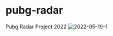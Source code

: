 # pubg-radar
Pubg Radar Project 2022
![2022-05-19-1]([https://prj.j3v.cn/wp-content/uploads/2022/05/2022-05-19-1.jpg])
